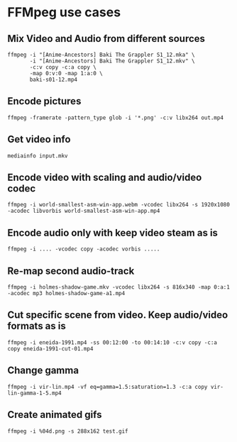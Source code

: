# FFMpeg use cases

## Mix Video and Audio from different sources
```
ffmpeg -i "[Anime-Ancestors] Baki The Grappler S1_12.mka" \
       -i "[Anime-Ancestors] Baki The Grappler S1_12.mkv" \
       -c:v copy -c:a copy \
       -map 0:v:0 -map 1:a:0 \
       baki-s01-12.mp4
```

## Encode pictures 
```
ffmpeg -framerate -pattern_type glob -i '*.png' -c:v libx264 out.mp4
```

## Get video info
```
mediainfo input.mkv
```

## Encode video with scaling and audio/video codec

```
ffmpeg -i world-smallest-asm-win-app.webm -vcodec libx264 -s 1920x1080 -acodec libvorbis world-smallest-asm-win-app.mp4
```

## Encode audio only with keep video steam as is
```
ffmpeg -i .... -vcodec copy -acodec vorbis .....
```

## Re-map second audio-track
```
ffmpeg -i holmes-shadow-game.mkv -vcodec libx264 -s 816x340 -map 0:a:1 -acodec mp3 holmes-shadow-game-a1.mp4
```

## Cut specific scene from video. Keep audio/video formats as is
```
ffmpeg -i eneida-1991.mp4 -ss 00:12:00 -to 00:14:10 -c:v copy -c:a copy eneida-1991-cut-01.mp4
```

## Change gamma
```
ffmpeg -i vir-lin.mp4 -vf eq=gamma=1.5:saturation=1.3 -c:a copy vir-lin-gamma-1-5.mp4
```

## Create animated gifs
```
ffmpeg -i %04d.png -s 288x162 test.gif
```